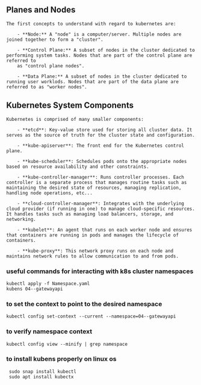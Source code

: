 

## Planes and Nodes

    The first concepts to understand with regard to kubernetes are:

        - **Node:** A "node" is a computer/server. Multiple nodes are joined together to form a "cluster".

        - **Control Plane:** A subset of nodes in the cluster dedicated to performing system tasks. Nodes that are part of the control plane are referred to 
        as "control plane nodes".

        - **Data Plane:** A subset of nodes in the cluster dedicated to running user worklods. Nodes that are part of the data plane are referred to as "worker nodes".



## Kubernetes System Components

    Kubernetes is comprised of many smaller components:

        - **etcd**: Key-value store used for storing all cluster data. It serves as the source of truth for the cluster state and configuration.

        - **kube-apiserver**: The front end for the Kubernetes control plane.

        - **kube-scheduler**: Schedules pods onto the appropriate nodes based on resource availability and other constraints.

        - **kube-controller-manager**: Runs controller processes. Each controller is a separate process that manages routine tasks such as maintaining the desired state of resources, managing replication, handling node operations, etc...

        - **cloud-controller-manager**: Integrates with the underlying cloud provider (if running in one) to manage cloud-specific resources. It handles tasks such as managing load balancers, storage, and networking.

        - **kubelet**: An agent that runs on each worker node and ensures that containers are running in pods and manages the lifecycle of containers.

        - **kube-proxy**: This network proxy runs on each node and maintains network rules to allow communication to and from pods.
   
### useful commands for interacting with k8s cluster  namespaces

    kubectl apply -f Namespace.yaml
    kubens 04--gatewayapi

### to set the context to point to the desired   namespace  
    kubectl config set-context --current --namespace=04--gatewayapi

### to verify namespace context    
    kubectl config view --minify | grep namespace

### to install kubens properly on linux os

     sudo snap install kubectl
     sudo apt install kubectx
  


    